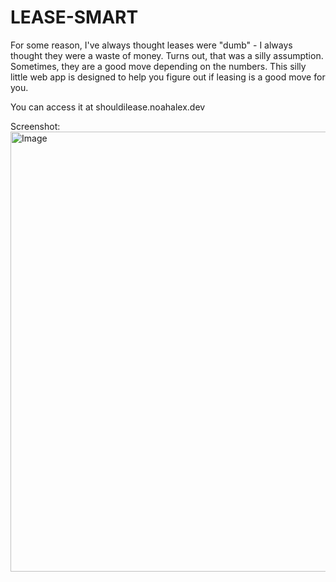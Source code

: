 # LEASE-SMART

For some reason, I've always thought leases were "dumb" - I always thought they were a waste of money.
Turns out, that was a silly assumption. Sometimes, they are a good move depending on the numbers. 
This silly little web app is designed to help you figure out if leasing is a good move for you.

You can access it at shouldilease.noahalex.dev

Screenshot:
<img width="870" height="704" alt="Image" src="https://github.com/user-attachments/assets/6d265381-0e99-40de-9088-781c8f145f1e" />